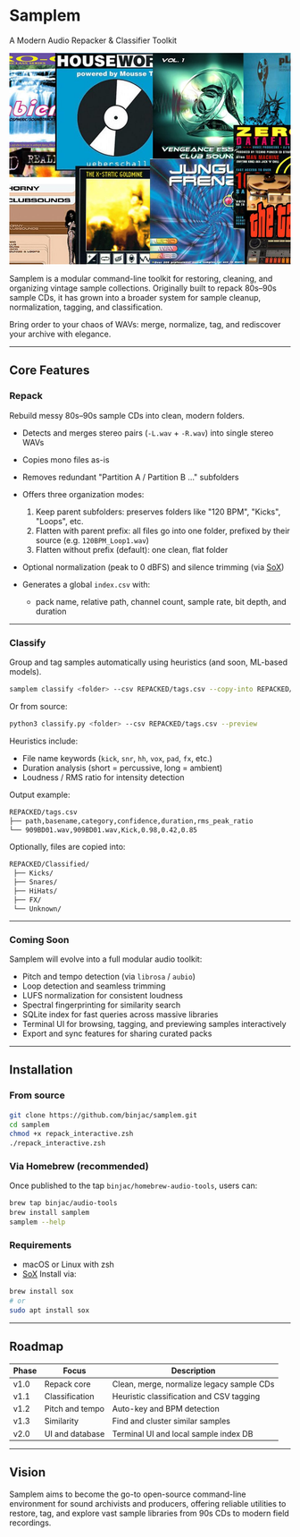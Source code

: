 # Samplem 
A Modern Audio Repacker & Classifier Toolkit

![Project Cover](cover.jpg)

Samplem is a modular command-line toolkit for restoring, cleaning, and organizing vintage sample collections.
Originally built to repack 80s–90s sample CDs, it has grown into a broader system for sample cleanup, normalization, tagging, and classification.

Bring order to your chaos of WAVs: merge, normalize, tag, and rediscover your archive with elegance.

---

## Core Features

### Repack

Rebuild messy 80s–90s sample CDs into clean, modern folders.

* Detects and merges stereo pairs (`-L.wav` + `-R.wav`) into single stereo WAVs
* Copies mono files as-is
* Removes redundant "Partition A / Partition B ..." subfolders
* Offers three organization modes:

  1. Keep parent subfolders: preserves folders like "120 BPM", "Kicks", "Loops", etc.
  2. Flatten with parent prefix: all files go into one folder, prefixed by their source (e.g. `120BPM_Loop1.wav`)
  3. Flatten without prefix (default): one clean, flat folder
* Optional normalization (peak to 0 dBFS) and silence trimming (via [SoX](http://sox.sourceforge.net/))
* Generates a global `index.csv` with:

  * pack name, relative path, channel count, sample rate, bit depth, and duration

---

### Classify

Group and tag samples automatically using heuristics (and soon, ML-based models).

```bash
samplem classify <folder> --csv REPACKED/tags.csv --copy-into REPACKED/Classified
```

Or from source:

```bash
python3 classify.py <folder> --csv REPACKED/tags.csv --preview
```

Heuristics include:

* File name keywords (`kick`, `snr`, `hh`, `vox`, `pad`, `fx`, etc.)
* Duration analysis (short = percussive, long = ambient)
* Loudness / RMS ratio for intensity detection

Output example:

```
REPACKED/tags.csv
├── path,basename,category,confidence,duration,rms_peak_ratio
└── 909BD01.wav,909BD01.wav,Kick,0.98,0.42,0.85
```

Optionally, files are copied into:

```
REPACKED/Classified/
 ├── Kicks/
 ├── Snares/
 ├── HiHats/
 ├── FX/
 └── Unknown/
```

---

### Coming Soon

Samplem will evolve into a full modular audio toolkit:

* Pitch and tempo detection (via `librosa` / `aubio`)
* Loop detection and seamless trimming
* LUFS normalization for consistent loudness
* Spectral fingerprinting for similarity search
* SQLite index for fast queries across massive libraries
* Terminal UI for browsing, tagging, and previewing samples interactively
* Export and sync features for sharing curated packs

---

## Installation

### From source

```bash
git clone https://github.com/binjac/samplem.git
cd samplem
chmod +x repack_interactive.zsh
./repack_interactive.zsh
```

### Via Homebrew (recommended)

Once published to the tap `binjac/homebrew-audio-tools`, users can:

```bash
brew tap binjac/audio-tools
brew install samplem
samplem --help
```

### Requirements

* macOS or Linux with zsh
* [SoX](http://sox.sourceforge.net/)
  Install via:

```bash
brew install sox
# or
sudo apt install sox
```

---

## Roadmap

| Phase | Focus           | Description                               |
| ----- | --------------- | ----------------------------------------- |
| v1.0  | Repack core     | Clean, merge, normalize legacy sample CDs |
| v1.1  | Classification  | Heuristic classification and CSV tagging  |
| v1.2  | Pitch and tempo | Auto-key and BPM detection                |
| v1.3  | Similarity      | Find and cluster similar samples          |
| v2.0  | UI and database | Terminal UI and local sample index DB     |

---

## Vision

Samplem aims to become the go-to open-source command-line environment for sound archivists and producers, offering reliable utilities to restore, tag, and explore vast sample libraries from 90s CDs to modern field recordings.

